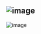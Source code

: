 ![image](https://user-images.githubusercontent.com/90271486/198341904-54747fc5-dce9-4b89-8175-4bfa605d16ad.png)
---
![image](https://user-images.githubusercontent.com/90271486/198341950-16a1dc53-5c27-4f03-bc77-7f70fbb897ba.png)
